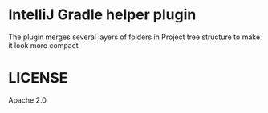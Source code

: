 IntelliJ Gradle helper plugin
==============================


The plugin merges several layers of folders in Project tree structure
to make it look more compact


LICENSE
=======

Apache 2.0



